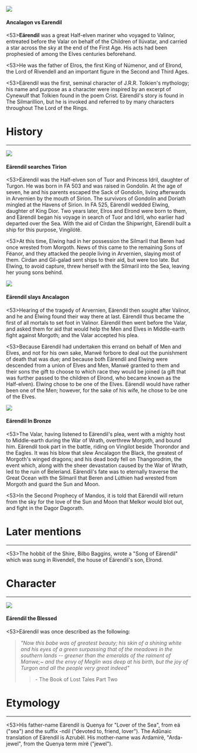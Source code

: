 ![](earendil/1.jpg)

#### Ancalagon vs Earendil

<53>**Eärendil** was a great Half-elven mariner who voyaged to Valinor, entreated before the Valar on behalf of the Children of Ilúvatar, and carried a star across the sky at the end of the First Age. His acts had been prophesied of among the Elves centuries beforehand.

<53>He was the father of Elros, the first King of Númenor, and of Elrond, the Lord of Rivendell and an important figure in the Second and Third Ages.

<53>Eärendil was the first, seminal character of J.R.R. Tolkien's mythology; his name and purpose as a character were inspired by an excerpt of Cynewulf that Tolkien found in the poem Crist. Eärendil's story is found in The Silmarillion, but he is invoked and referred to by many characters throughout The Lord of the Rings.

# History
---

![](earendil/2.jpg)

#### Eärendil searches Tirion

<53>Eärendil was the Half-elven son of Tuor and Princess Idril, daughter of Turgon. He was born in FA 503 and was raised in Gondolin. At the age of seven, he and his parents escaped the Sack of Gondolin, living afterwards in Arvernien by the mouth of Sirion. The survivors of Gondolin and Doriath mingled at the Havens of Sirion. In FA 525, Eärendil wedded Elwing, daughter of King Dior. Two years later, Elros and Elrond were born to them, and Eärendil began his voyage in search of Tuor and Idril, who earlier had departed over the Sea. With the aid of Círdan the Shipwright, Eärendil built a ship for this purpose, Vingilótë.

<53>At this time, Elwing had in her possession the Silmaril that Beren had once wrested from Morgoth. News of this came to the remaining Sons of Fëanor, and they attacked the people living in Arvernien, slaying most of them. Círdan and Gil-galad sent ships to their aid, but were too late. But Elwing, to avoid capture, threw herself with the Silmaril into the Sea, leaving her young sons behind.

![](earendil/3.jpg)

#### Eärendil slays Ancalagon

<53>Hearing of the tragedy of Arvernien, Eärendil then sought after Valinor, and he and Elwing found their way there at last. Eärendil thus became the first of all mortals to set foot in Valinor. Eärendil then went before the Valar, and asked them for aid that would help the Men and Elves in Middle-earth fight against Morgoth; and the Valar accepted his plea.

<53>Because Eärendil had undertaken this errand on behalf of Men and Elves, and not for his own sake, Manwë forbore to deal out the punishment of death that was due; and because both Eärendil and Elwing were descended from a union of Elves and Men, Manwë granted to them and their sons the gift to choose to which race they would be joined (a gift that was further passed to the children of Elrond, who became known as the Half-elven). Elwing chose to be one of the Elves. Eärendil would have rather been one of the Men; however, for the sake of his wife, he chose to be one of the Elves.

![](earendil/4.jpg)

#### Eärendil In Bronze

<53>The Valar, having listened to Eärendil's plea, went with a mighty host to Middle-earth during the War of Wrath, overthrew Morgoth, and bound him. Eärendil took part in the battle, riding on Vingilot beside Thorondor and the Eagles. It was his blow that slew Ancalagon the Black, the greatest of Morgoth's winged dragons; and his dead body fell on Thangorodrim, the event which, along with the sheer devastation caused by the War of Wrath, led to the ruin of Beleriand. Eärendil's fate was to eternally traverse the Great Ocean with the Silmaril that Beren and Lúthien had wrested from Morgoth and guard the Sun and Moon.

<53>In the Second Prophecy of Mandos, it is told that Eärendil will return from the sky for the love of the Sun and Moon that Melkor would blot out, and fight in the Dagor Dagorath.

# Later mentions

---

<53>The hobbit of the Shire, Bilbo Baggins, wrote a "Song of Eärendil" which was sung in Rivendell, the house of Eärendil's son, Elrond.

# Character

---

![](earendil/5.jpg)

#### Eärendil the Blessed

<53>Eärendil was once described as the following:

> *"Now this babe was of greatest beauty; his skin of a shining white and his eyes of a green surpassing that of the meadows in the southern lands -- greener than the emeralds of the raiment of Manwe;~ and the envy of Meglin was deep at his birth, but the joy of Turgon and all the people very great indeed"*
>> \- The Book of Lost Tales Part Two

# Etymology

---

<53>His father-name Eärendil is Quenya for "Lover of the Sea", from eä ("sea") and the suffix -ndil ("devoted to, friend, lover"). The Adûnaic translation of Eärendil is Azrubêl. His mother-name was Ardamírë, "Arda-jewel", from the Quenya term mírë ("jewel").
